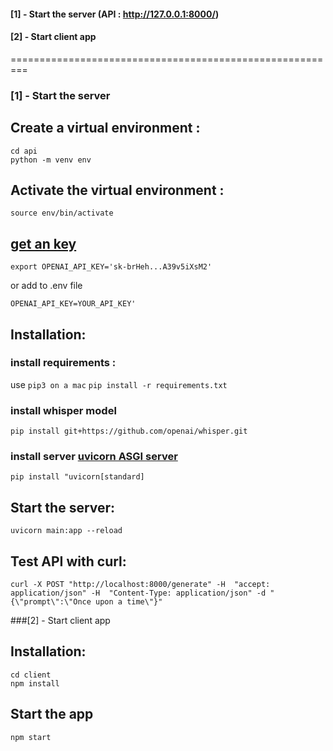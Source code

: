 
#### [1] - Start the server (API : http://127.0.0.1:8000/)
#### [2] - Start client app

=========================================================

### [1] - Start the server
## Create a virtual environment :
```
cd api
python -m venv env
```
## Activate the virtual environment :

`source env/bin/activate`

## [get an key](https://platform.openai.com/account/api-keys)

`export OPENAI_API_KEY='sk-brHeh...A39v5iXsM2'`

or add to .env file

`OPENAI_API_KEY=YOUR_API_KEY'`

## Installation:

### install requirements :
use `pip3 on a mac`
`pip install -r requirements.txt`

### install whisper model
`pip install git+https://github.com/openai/whisper.git`

### install server [uvicorn ASGI server](https://www.uvicorn.org/)
`pip install "uvicorn[standard]`

## Start the server:
`uvicorn main:app --reload`

## Test API with curl:

```
curl -X POST "http://localhost:8000/generate" -H  "accept: application/json" -H  "Content-Type: application/json" -d "{\"prompt\":\"Once upon a time\"}"
```

###[2] - Start client app

## Installation:
```
cd client
npm install
```

## Start the app
`npm start`
